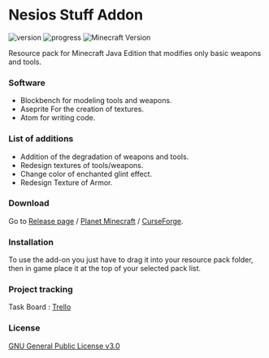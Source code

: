 # Nesios Stuff Addon

![version](https://img.shields.io/github/v/release/N3siOS/Nesios_Stuff_Addon?label=Last%20version)
![progress](https://img.shields.io/badge/v1.1.6%20Progress-100%25-blueviolet)
![Minecraft Version](https://img.shields.io/badge/Minecraft%20Version-1.16.5-inactive)


Resource pack for Minecraft Java Edition that modifies only basic weapons and tools.

### Software

- Blockbench for modeling tools and weapons. 
- Aseprite For the creation of textures. 
- Atom for writing code.

### List of additions

- Addition of the degradation of weapons and tools.
- Redesign textures of tools/weapons.
- Change color of enchanted glint effect.
- Redesign Texture of Armor.

### Download

Go to [Release page](https://github.com/N3siOS/Nesios_Stuff_Addon/releases) / [Planet Minecraft](https://www.planetminecraft.com/texture-pack/nesios-better-stuff/) / [CurseForge](https://www.curseforge.com/minecraft/texture-packs/nesios-stuff-addon).

### Installation

To use the add-on you just have to drag it into your resource pack folder, then in game place it at the top of your selected pack list.

### Project tracking

Task Board :  [Trello](https://trello.com/b/YKjshhmy/public-task-board) 

### License

[GNU General Public License v3.0](https://choosealicense.com/licenses/gpl-3.0/)
